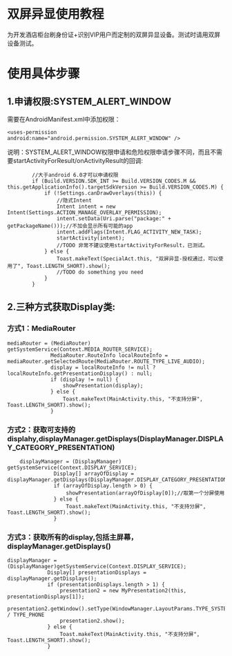 # 双屏异显使用教程
为开发酒店柜台刷身份证+识别VIP用户而定制的双屏异显设备。测试时请用双屏设备测试。

# 使用具体步骤

## 1.申请权限:SYSTEM_ALERT_WINDOW
需要在AndroidManifest.xml中添加权限：

    <uses-permission  android:name="android.permission.SYSTEM_ALERT_WINDOW" />
    
说明：SYSTEM_ALERT_WINDOW权限申请和危险权限申请步骤不同，而且不需要startActivityForResult/onActivityResult的回调:

            //大于android 6.0才可以申请权限
            if (Build.VERSION.SDK_INT >= Build.VERSION_CODES.M && this.getApplicationInfo().targetSdkVersion >= Build.VERSION_CODES.M) {
                if (!Settings.canDrawOverlays(this)) {
                    //隐式Intent
                    Intent intent = new Intent(Settings.ACTION_MANAGE_OVERLAY_PERMISSION);
                    intent.setData(Uri.parse("package:" + getPackageName()));//不加会显示所有可能的app
                    intent.addFlags(Intent.FLAG_ACTIVITY_NEW_TASK);
                    startActivity(intent);
                    //TODO 非常不建议使用startActivityForResult，已测试。
                } else {
                    Toast.makeText(SpecialAct.this, "双屏异显-授权通过，可以使用了", Toast.LENGTH_SHORT).show();
                    //TODO do something you need
                }
            }

## 2.三种方式获取Display类:
 
### 方式1：MediaRouter
  
    mediaRouter = (MediaRouter) getSystemService(Context.MEDIA_ROUTER_SERVICE);
                  MediaRouter.RouteInfo localRouteInfo = mediaRouter.getSelectedRoute(MediaRouter.ROUTE_TYPE_LIVE_AUDIO);
                  display = localRouteInfo != null ? localRouteInfo.getPresentationDisplay() : null;
                  if (display != null) {
                      showPresentation(display);
                  } else {
                      Toast.makeText(MainActivity.this, "不支持分屏", Toast.LENGTH_SHORT).show();
                  }

  
### 方式2：获取可支持的displahy,displayManager.getDisplays(DisplayManager.DISPLAY_CATEGORY_PRESENTATION)
   
        displayManager = (DisplayManager) getSystemService(Context.DISPLAY_SERVICE);
                   Display[] arrayOfDisplay = displayManager.getDisplays(DisplayManager.DISPLAY_CATEGORY_PRESENTATION);
                   if (arrayOfDisplay.length > 0) {
                       showPresentation(arrayOfDisplay[0]);//取第一个分屏使用
                   } else {
                       Toast.makeText(MainActivity.this, "不支持分屏", Toast.LENGTH_SHORT).show();
                   }
                   
### 方式3：获取所有的display,包括主屏幕，displayManager.getDisplays()
 
    displayManager = (DisplayManager)getSystemService(Context.DISPLAY_SERVICE);
                 Display[] presentationDisplays = displayManager.getDisplays();
                 if (presentationDisplays.length > 1) {
                     presentation2 = new MyPresentation2(this, presentationDisplays[1]);
                     presentation2.getWindow().setType(WindowManager.LayoutParams.TYPE_SYSTEM_ALERT);//TYPE_SYSTEM_ALERT / TYPE_PHONE
                     presentation2.show();
                 } else {
                     Toast.makeText(MainActivity.this, "不支持分屏", Toast.LENGTH_SHORT).show();
                 }
 
 ##           